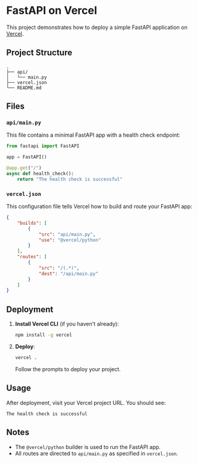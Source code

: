 # FastAPI on Vercel

This project demonstrates how to deploy a simple FastAPI application on [Vercel](https://vercel.com/).

## Project Structure

```
.
├── api/
│   └── main.py
├── vercel.json
└── README.md
```

## Files

### `api/main.py`

This file contains a minimal FastAPI app with a health check endpoint:

```python
from fastapi import FastAPI

app = FastAPI()

@app.get("/")
async def health_check():
    return "The health check is successful"
```

### `vercel.json`

This configuration file tells Vercel how to build and route your FastAPI app:

```json
{
    "builds": [
        {
            "src": "api/main.py",
            "use": "@vercel/python"
        }    
    ],
    "routes": [
        {
            "src": "/(.*)",
            "dest": "/api/main.py"
        }
    ]
}
```

## Deployment

1. **Install Vercel CLI** (if you haven't already):

   ```bash
   npm install -g vercel
   ```

2. **Deploy**:

   ```bash
   vercel .
   ```

   Follow the prompts to deploy your project.

## Usage

After deployment, visit your Vercel project URL. You should see:

```
The health check is successful
```

## Notes

- The `@vercel/python` builder is used to run the FastAPI app.
- All routes are directed to `api/main.py` as specified in `vercel.json`.
